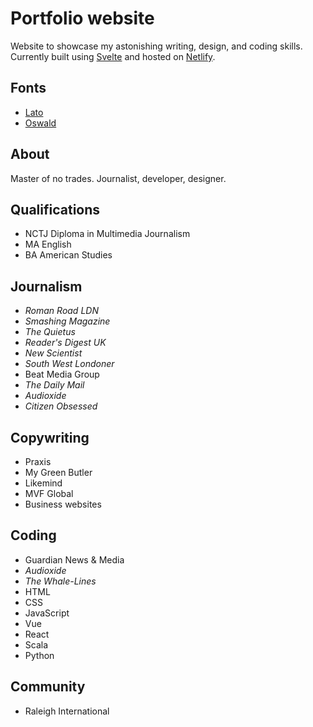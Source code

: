# Portfolio website

Website to showcase my astonishing writing, design, and coding skills. Currently built using [Svelte](https://svelte.dev/) and hosted on [Netlify](https://netlify.com).

## Fonts

- [Lato](https://fonts.google.com/specimen/Lato)
- [Oswald](https://fonts.google.com/specimen/Oswald)

## About

Master of no trades. Journalist, developer, designer.

## Qualifications

- NCTJ Diploma in Multimedia Journalism
- MA English
- BA American Studies

## Journalism

- _Roman Road LDN_
- _Smashing Magazine_
- _The Quietus_
- _Reader's Digest UK_
- _New Scientist_
- _South West Londoner_
- Beat Media Group
- _The Daily Mail_
- _Audioxide_
- _Citizen Obsessed_

## Copywriting

- Praxis
- My Green Butler
- Likemind
- MVF Global
- Business websites

## Coding

- Guardian News & Media
- _Audioxide_
- _The Whale-Lines_
- HTML
- CSS
- JavaScript
- Vue
- React
- Scala
- Python

## Community

- Raleigh International
